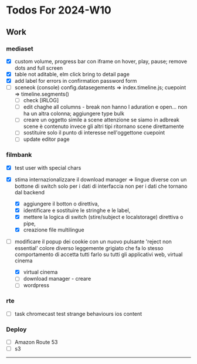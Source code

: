 # Todos For 2024-W10

## Work

### mediaset

- [x] custom volume, progress bar con iframe on hover, play, pause; remove dots and full screen
- [x] table not aditable, elm click bring to detail page
- [x] add label for errors in confirmation password form
- [ ] sceneok (console) config.datasegements => index.timeline.js; cuepoint => timeline.segments()
  - [ ] check [IRLOG]
  - [ ] edit chaghe all columns - break non hanno l aduration e open... non ha un altra colonna; aggiungere type bulk
  - [ ] creare un oggetto simile a scene attenzione se siamo in adbreak scene è contenuto invece gli altri tipi ritornano scene direttamente
  - [ ] sostituire solo il punto di interesse nell'oggettone cuepoint
  - [ ] update editor page

### filmbank

- [x] test user with special chars
- [x] stima internazionalizzare il download manager => lingue diverse con un bottone di switch solo per i dati di interfaccia non per i dati che tornano dal backend

  - [x] aggiungere il botton o direttiva,
  - [x] identificare e sostituire le stringhe e le label,
  - [x] mettere la logica di switch (stire/subject e localstorage) direttiva o pipe,
  - [x] creazione file multilingue

- [ ] modificare il popup dei cookie con un nuovo pulsante 'reject non essential' colore diverso leggemente grigiato che fa lo stesso comportamento di accetta tutti farlo su tutti gli applicativi web, virtual cinema
  - [x] virtual cinema
  - [ ] download manager - creare
  - [ ] wordpress

### rte

- [ ] task chromecast test strange behaviours ios content

### Deploy

- [ ] Amazon Route 53
- [ ] s3

---
